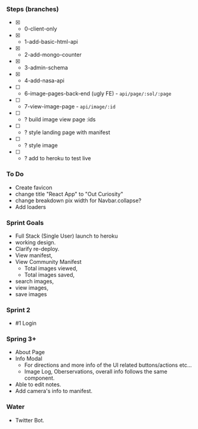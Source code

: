 ### Steps (branches)
- [x] - 0-client-only
- [x] - 1-add-basic-html-api
- [x] - 2-add-mongo-counter
- [x] - 3-admin-schema
- [x] - 4-add-nasa-api
- [ ] - 6-image-pages-back-end (ugly FE) - `api/page/:sol/:page`
- [ ] - 7-view-image-page - `api/image/:id`

- [ ] - ? build image view page :ids
- [ ] - ? style landing page with manifest
- [ ] - ? style image
- [ ] - ? add to heroku to test live

### To Do
- Create favicon
- change title "React App" to  "Out Curiosity"
- change breakdown pix width for Navbar.collapse?
- Add loaders

### Sprint Goals
- Full Stack (Single User) launch to heroku
- working design.
- Clarify re-deploy.
- View manifest,
- View Community Manifest
  - Total images viewed,
  - Total images saved,
- search images,
- view images,
- save images

### Sprint 2
- #1 Login

### Spring 3+
- About Page
- Info Modal
  - For directions and more info of the UI related buttons/actions etc...
  - Image Log, Oberservations, overall info follows the same component.
- Able to edit notes.
- Add camera's info to manifest. 

### Water
- Twitter Bot.
